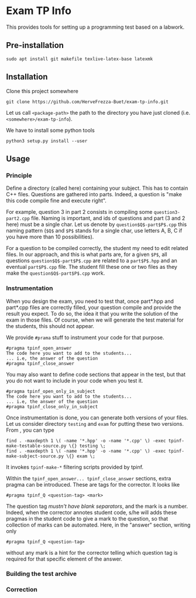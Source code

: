 # Exam TP Info

This provides tools for setting up a programming test based on a labwork.

## Pre-installation

```sudo apt install git makefile texlive-latex-base latexmk```

## Installation

Clone this project somewhere

```cd <somewhere>
git clone https://github.com/HerveFrezza-Buet/exam-tp-info.git
```

Let us call `<package-path>` the path to the directory you have just
cloned (i.e. `<somewhere>/exam-tp-info`).

We have to install some python tools

```cd <package-path>/libraries/tpinf
python3 setup.py install --user
```

## Usage

### Principle

Define a directory (called <subject> here) containing your
subject. This has to contain C++ files. Questions are gathered into
parts. Indeed, a question is "make this code compile fine and execute
right".

For example, question 3 in part 2 consists in compiling some
`question3-part2.cpp` file. Naming is important, and ids of questions
and part (3 and 2 here) must be a single char. Let us denote by
`question$Q$-part$P$.cpp` this naming pattern (`$Q$` and `$P$` stands for a
single char, use letters A, B, C if you have more than 10
possibilities).

For a question to be compiled correctly, the student my need to edit
related files. In our approach, and this is what parts are, for a
given `$P$`, all questions `question$Q$-part$P$.cpp` are related to a
`part$P$.hpp` and an eventual `part$P$.cpp` file. The student fill these
one or two files as they make the `question$Q$-part$P$.cpp` work.

### Instrumentation

When you design the exam, you need to test that, once part*.hpp and
part*.cpp files are correctly filled, your question compile and
provide the result you expect. To do so, the idea it that you write
the solution of the exam in those files. Of course, when we will
generate the test material for the students, this should not appear.

We provide `#prama` stuff to instrument your code for that purpose.

```
#pragma tpinf_open_answer
The code here you want to add to the students...
... i.e, the answer of the question
#pragma tpinf_close_answer
```

You may also want to define code sections that appear in the test, but
that you do not want to include in your code when you test it.

```
#pragma tpinf_open_only_in_subject
The code here you want to add to the students...
... i.e, the answer of the question
#pragma tpinf_close_only_in_subject
```

Once instrumentation is done, you can generate both versions of your
files. Let us consider directory `testing` and `exam` for putting these
two versions. From <subject>, you can type

```mkdir testing exam
find . -maxdepth 1 \( -name '*.hpp' -o -name '*.cpp' \) -exec tpinf-make-testable-source.py \{} testing \;
find . -maxdepth 1 \( -name '*.hpp' -o -name '*.cpp' \) -exec tpinf-make-subject-source.py \{} exam \;
```

It invokes `tpinf-make-*` filtering scripts provided by tpinf.

Within the `tpinf_open_answer... tpinf_close_answer` sections, extra
pragma can be introduced. These are tags for the corrector. It looks like

```
#pragma tpinf_Q <question-tag> <mark>
```

The question tag *mustn't have blank separators*, and the mark is a
number. Indeed, when the corrector annotes student code, s/he will
adds these pragmas in the student code to give a mark to the question,
so that collection of marks can be automated. Here, in the "answer"
section, writing only

```
#pragma tpinf_Q <question-tag>
```

without any mark is a hint for the corrector telling which question
tag is required for that specific element of the answer.


### Building the test archive




### Correction








